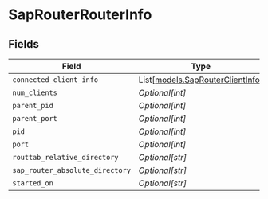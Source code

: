 # SapRouterRouterInfo


## Fields

| Field                                                                | Type                                                                 | Required                                                             | Description                                                          |
| -------------------------------------------------------------------- | -------------------------------------------------------------------- | -------------------------------------------------------------------- | -------------------------------------------------------------------- |
| `connected_client_info`                                              | List[[models.SapRouterClientInfo](../models/saprouterclientinfo.md)] | :heavy_minus_sign:                                                   | N/A                                                                  |
| `num_clients`                                                        | *Optional[int]*                                                      | :heavy_minus_sign:                                                   | N/A                                                                  |
| `parent_pid`                                                         | *Optional[int]*                                                      | :heavy_minus_sign:                                                   | N/A                                                                  |
| `parent_port`                                                        | *Optional[int]*                                                      | :heavy_minus_sign:                                                   | N/A                                                                  |
| `pid`                                                                | *Optional[int]*                                                      | :heavy_minus_sign:                                                   | N/A                                                                  |
| `port`                                                               | *Optional[int]*                                                      | :heavy_minus_sign:                                                   | N/A                                                                  |
| `routtab_relative_directory`                                         | *Optional[str]*                                                      | :heavy_minus_sign:                                                   | N/A                                                                  |
| `sap_router_absolute_directory`                                      | *Optional[str]*                                                      | :heavy_minus_sign:                                                   | N/A                                                                  |
| `started_on`                                                         | *Optional[str]*                                                      | :heavy_minus_sign:                                                   | N/A                                                                  |